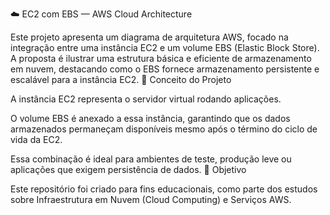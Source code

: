 ☁️ EC2 com EBS — AWS Cloud Architecture

Este projeto apresenta um diagrama de arquitetura AWS, focado na integração entre uma instância EC2 e um volume EBS (Elastic Block Store).
A proposta é ilustrar uma estrutura básica e eficiente de armazenamento em nuvem, destacando como o EBS fornece armazenamento persistente e escalável para a instância EC2.
🧠 Conceito do Projeto

A instância EC2 representa o servidor virtual rodando aplicações.

O volume EBS é anexado a essa instância, garantindo que os dados armazenados permaneçam disponíveis mesmo após o término do ciclo de vida da EC2.

Essa combinação é ideal para ambientes de teste, produção leve ou aplicações que exigem persistência de dados.
🚀 Objetivo

Este repositório foi criado para fins educacionais, como parte dos estudos sobre Infraestrutura em Nuvem (Cloud Computing) e Serviços AWS.
